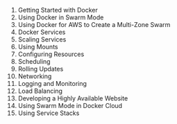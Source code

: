 
1. Getting Started with Docker
2. Using Docker in Swarm Mode
3. Using Docker for AWS to Create a Multi-Zone Swarm
4. Docker Services
5. Scaling Services
6. Using Mounts
7. Configuring Resources
8. Scheduling
9. Rolling Updates
10. Networking
11. Logging and Monitoring
12. Load Balancing
13. Developing a Highly Available Website
14. Using Swarm Mode in Docker Cloud
15. Using Service Stacks
    
